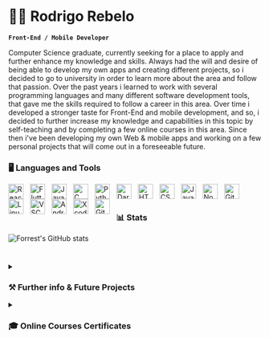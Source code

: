 # 👨‍💻 Rodrigo Rebelo

**`Front-End / Mobile Developer`**

Computer Science graduate, currently seeking for a place to apply and further enhance my knowledge and skills.
Always had the will and desire of being able to develop my own apps and creating different projects, so i decided to go to university in order to learn more about the area and follow that passion.
Over the past years i learned to work with several programming languages and many different software development tools, that gave me the skills required to follow a career in this area.
Over time i developed a stronger taste for Front-End and mobile development, and so, i decided to further increase my knowledge and capabilities in this topic by self-teaching and by completing a few online courses in this area.
Since then i've been developing my own Web & mobile apps and working on a few personal projects that will come out in a foreseeable future.

### 🖥️ Languages and Tools

<img align="left" alt="React" width="30px" style="padding-right:10px;" src="https://cdn.jsdelivr.net/gh/devicons/devicon/icons/react/react-original.svg" />
<img align="left" alt="Flutter" width="30px" style="padding-right:10px;" src="https://cdn.jsdelivr.net/gh/devicons/devicon/icons/flutter/flutter-original.svg" />
<img align="left" alt="Java" width="30px" style="padding-right:10px;" src="https://cdn.jsdelivr.net/gh/devicons/devicon/icons/java/java-original.svg"/>
<img align="left" alt="C" width="30px" style="padding-right:10px;" src="https://cdn.jsdelivr.net/gh/devicons/devicon/icons/c/c-original.svg" />
<img align="left" alt="Python" width="30px" style="padding-right:10px;" src="https://cdn.jsdelivr.net/gh/devicons/devicon/icons/python/python-plain.svg" />
<img align="left" alt="Dart" width="30px" style="padding-right:10px;" src="https://cdn.jsdelivr.net/gh/devicons/devicon/icons/dart/dart-original.svg" />
<img align="left" alt="HTML" width="30px" style="padding-right:10px;" src="https://cdn.jsdelivr.net/gh/devicons/devicon/icons/html5/html5-plain.svg" />
<img align="left" alt="CSS" width="30px" style="padding-right:10px;" src="https://cdn.jsdelivr.net/gh/devicons/devicon/icons/css3/css3-plain.svg" />
<img align="left" alt="JavaScript" width="30px" style="padding-right:10px;" src="https://cdn.jsdelivr.net/gh/devicons/devicon/icons/javascript/javascript-plain.svg" />
<img align="left" alt="NodeJS" width="30px" style="padding-right:10px;" src="https://cdn.jsdelivr.net/gh/devicons/devicon/icons/nodejs/nodejs-original.svg" />
<img align="left" alt="Git" width="30px" style="padding-right:10px;" src="https://cdn.jsdelivr.net/gh/devicons/devicon/icons/git/git-original.svg" />
<img align="left" alt="Linux" width="30px" style="padding-right:10px;" src="https://cdn.jsdelivr.net/gh/devicons/devicon/icons/linux/linux-original.svg" />
<img align="left" alt="VSCode" width="30px" style="padding-right:10px;" src="https://cdn.jsdelivr.net/gh/devicons/devicon/icons/vscode/vscode-original.svg" />
<img align="left" alt="AndroidStudio" width="30px" style="padding-right:10px;" src="https://cdn.jsdelivr.net/gh/devicons/devicon/icons/androidstudio/androidstudio-original.svg" />
<img align="left" alt="Xcode" width="30px" style="padding-right:10px;" src="https://cdn.jsdelivr.net/gh/devicons/devicon/icons/xcode/xcode-original.svg" />
<img align="left" alt="GitHub" width="30px" style="padding-right:10px;" src="https://cdn.jsdelivr.net/gh/devicons/devicon/icons/github/github-original.svg" />
<br />

#

### 📊 Stats

![Forrest's GitHub stats](https://github-readme-stats.vercel.app/api?username=EscadaRebelo&show_icons=true&theme=blueberry)

<!-- ![GitHub Streak](https://streak-stats.demolab.com?user=ForrestKnight&theme=gruvbox&border_radius=4.5) -->

#
<details>
 <summary><h3>⚒️ Further info & Future Projects</h3></summary>
   During my time in university I had the experience of working with colleagues in varied projects(including my final graduation project) at the Assisted Living Computing and Telecommunications Laboratory - ALLab, 
   which gave me the oppurtunity of learning a lot about different fields on IT and its research areas.
While working with them, I developed a project called "Monitoring platform and irrigation control for precision agriculture" (find the project on my website).
 In the future i'm planning on adding a bunch of new features and extending functionalities to a house environment.
Where users will be able to control their garden watering, home temperature, home security and lightning, all throw a mobile app.
 <p>
  Currently I'm developing a basketball app for coaches, where they can register players physical data, game statistics, individual and collective practice drills, practice attendance sheet, and a bunch of other features. Players will also have access to the app, to stay in track of their data and to receive updates from the coaching staff. Ultimately this app has the purpose to facilitate the work of the coaching team and to motivate athletes by showing them their progression over time.
  </p>
</details>
 
 

<details>
 <summary><h3>🎓 Online Courses Certificates</h3></summary>
 <img align="left" alt="React" width="400px" style="padding-right:10px;" src="https://i.imgur.com/8qn39jy.jpg" />
 <img align="left" alt="Flutter" width="400px" style="padding-right:10px;" src="https://i.imgur.com/5nreflz.jpg" />
